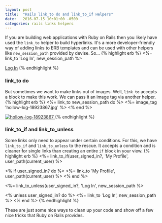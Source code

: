 ```yaml
---
layout: post
title:  "Rails link_to do and link_to_if Helpers"
date:   2016-07-15 10:01:00 -0500
categories: rails links helpers
---
```


If you are building web applications with Ruby on Rails then you likely have used the `link_to` helper to build hyperlinks. It's a more developer-friendly way of adding links to ERB templates and can be used with other helpers like `new_session_path` provided by devise. So...
{% highlight erb %}
<%= link_to 'Log In', new_session_path %>
<!-- becomes -->
<a href="/log_in">Log In</a>
{% endhighlight %}
<br>

### link_to do
But sometimes we want to make links out of images. Well, `link_to` accepts a block to make this work. We can pass it an image tag via another helper.
{% highlight erb %}
<%= link_to new_session_path do %>
  <%= image_tag 'hollow-log-18923867.jpg' %>
<% end %>
<!-- becomes -->
<a href="/log_in">
  <img alt="hollow-log-18923867" src="https://thumbs.dreamstime.com/m/hollow-log-18923867.jpg">
</a>
{% endhighlight %}
<br>

### link_to_if and link_to_unless
Some links only need to appear under certain conditions. For this, we have `link_to_if` and `link_to_unless` to the rescue. It accepts a condition and is cleaner for single links than creating an entire `if` block in your view.
{% highlight erb %}
<%= link_to_if(user_signed_in?, 'My Profile', user_path(current_user) %>
<!-- is the same as -->
<% if user_signed_in? do %>
  <%= link_to 'My Profile', user_path(current_user) %>
<% end %>

<%= link_to_unless(user_signed_in?, 'Log In', new_session_path %>
<!-- is the same as -->
<% unless user_signed_in? do %>
  <%= link_to 'Log In', new_session_path %>
<% end %>
{% endhighlight %}

These are just some nice ways to clean up your code and show off a few nice tricks that Ruby on Rails provides.
